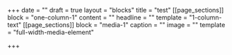 +++
date = ""
draft = true
layout = "blocks"
title = "test"
[[page_sections]]
block = "one-column-1"
content = ""
headline = ""
template = "1-column-text"
[[page_sections]]
block = "media-1"
caption = ""
image = ""
template = "full-width-media-element"

+++
